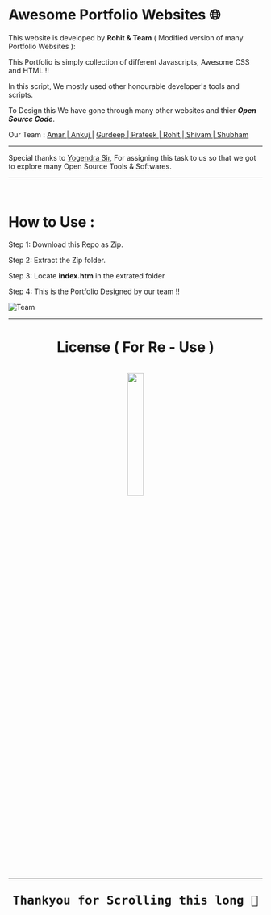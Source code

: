 # Awesome Portfolio Websites 🌐



   This website is developed by <b>Rohit & Team</b> ( Modified version of many Portfolio Websites ):

   This Portfolio is simply collection of  different Javascripts, Awesome CSS and HTML !!

   In this script, We mostly used other honourable developer's tools and scripts.
   

   To Design this We have gone through many other websites and thier <i><b>Open Source Code</b></i>.
   
   Our Team : <a href="https://www.instagram.com/amar_7148/"> Amar </a>|<a href="https://www.instagram.com/ankujpandey/"> Ankuj </a>|
<a href="https://www.instagram.com/ronak7661/"> Gurdeep </a>|<a href="https://www.instagram.com/prateek_ak47/"> Prateek </a>|<a href="https://www.instagram.com/rksambhariya/"> Rohit </a>|<a href="https://www.instagram.com/shivamdixit_478/">  Shivam </a>|<a href="https://www.instagram.com/shu6h4m/">  Shubham</a>
   
   
----------------------------------------------------------------------------------------------------

   Special thanks to <a href="https://www.linkedin.com/in/yogendra-meena-94768140">Yogendra Sir</a>,
   For assigning this task to us so that we got to explore many Open Source Tools & Softwares.

----------------------------------------------------------------------------------------------------


</br>

How to Use :
=============



Step 1: Download this Repo as Zip.

Step 2: Extract the Zip folder.

Step 3: Locate <b>index.htm</b> in the extrated folder

Step 4: This is the Portfolio Designed by our team !!
<br>

![Team](https://user-images.githubusercontent.com/37971771/120080530-03409d80-c0d7-11eb-97ac-5b1fbd0ae34b.png)


----------------------------------------------------------------------------------------------------
<h1 align="center"> 
License ( For Re - Use )
  </br></br>



<img width=25% src="https://media.giphy.com/media/xUPGcJGy8I928yIlAQ/giphy.gif">



----------------------------------------------------------------------------------------------------

    Thankyou for Scrolling this long 🍻

  
